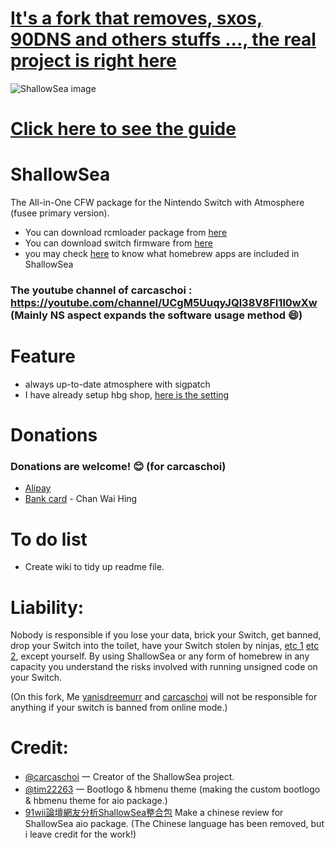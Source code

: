 # [It's a fork that removes, sxos, 90DNS and others stuffs ..., the real project is right here](https://github.com/carcaschoi/ShallowSea)

![ShallowSea image](https://user-images.githubusercontent.com/64573431/115142050-358bc380-a072-11eb-855b-357475e4f3d7.jpg)
# [Click here to see the guide](https://github.com/yanisdreemurr/ShallowSea/blob/main/User%20guide.md)
# ShallowSea
The All-in-One CFW package for the Nintendo Switch with Atmosphere (fusee primary version).
* You can download rcmloader package from [here](https://github.com/carcaschoi/rcmloader-package)
* You can download switch firmware from [here](https://darthsternie.net/switch-firmwares/)
* you may check [here](https://github.com/yanisdreemurr/ShallowSea/blob/main/ShallowSea%20homebrew%20app%20includes.md) to know what homebrew apps are included in ShallowSea
### The youtube channel of carcaschoi : https://youtube.com/channel/UCgM5UuqyJQl38V8FI1l0wXw (Mainly NS aspect expands the software usage method 😄)
# Feature
* always up-to-date atmosphere with sigpatch
* I have already setup hbg shop, [here is the setting](https://github.com/yanisdreemurr/ShallowSea/blob/main/tinfoil%20shop%20setup)

# Donations
### Donations are welcome! 😊 (for carcaschoi)
* [Alipay](https://user-images.githubusercontent.com/64573431/114517581-0ee41c00-9c71-11eb-8230-d6b029fc9cc2.jpg)
* [Bank card](https://user-images.githubusercontent.com/64573431/114518848-5fa84480-9c72-11eb-95aa-7809a6e3332d.jpg) - Chan Wai Hing

# To do list
* Create wiki to tidy up readme file.

# Liability:
Nobody is responsible if you lose your data, brick your Switch, get banned, drop your Switch into the toilet, have your Switch stolen by ninjas, [etc 1](https://www.youtube.com/watch?v=XnwvYiMK3ik) [etc 2](https://www.youtube.com/playlist?list=PLK6G4JP74vhF7UQwzdcXfG2eLclu-GcEc), except yourself. By using ShallowSea or any form of homebrew in any capacity you understand the risks involved with running unsigned code on your Switch.

(On this fork, Me [yanisdreemurr](https://github.com/yanisdreemurr) and [carcaschoi](https://github.com/carcaschoi) will not be responsible for anything if your switch is banned from online mode.)

# Credit:
* [@carcaschoi](https://github.com/carcaschoi) 一 Creator of the ShallowSea project.
* [@tim22263](https://github.com/tim22263) 一 Bootlogo & hbmenu theme (making the custom bootlogo & hbmenu theme for aio package.)
* [91wii論壇網友分析ShallowSea整合包](
https://www.91wii.com/thread-231061-1-1.html) Make a chinese review for ShallowSea aio package. (The Chinese language has been removed, but i leave  credit for the work!)
